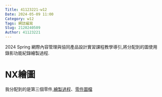 ```yaml
---
Title: 41123221-w12
Date: 2024-05-09 11:00
Category: w12
Tags: 網誌編寫
Slug: 2120240509
Author: 41123221
---
```


2024 Spring 網際內容管理與協同產品設計實習課程教學導引,將分配到的圖使用錄影功能紀錄繪製過程.

<!-- PELICAN_END_SUMMARY -->

# NX繪圖
我分配到的是第三個零件,<a href="https://drive.google.com/file/d/1twwuq4sCJIbSQZoM04rytpogsuhnNOcU/view?usp=sharing)">繪製過程</a>、<a href="https://drive.google.com/file/d/1pjyP21mZVRWnvAgjuVEGAUeSXo1oM0W4/view?usp=sharing">零件圖檔</a>